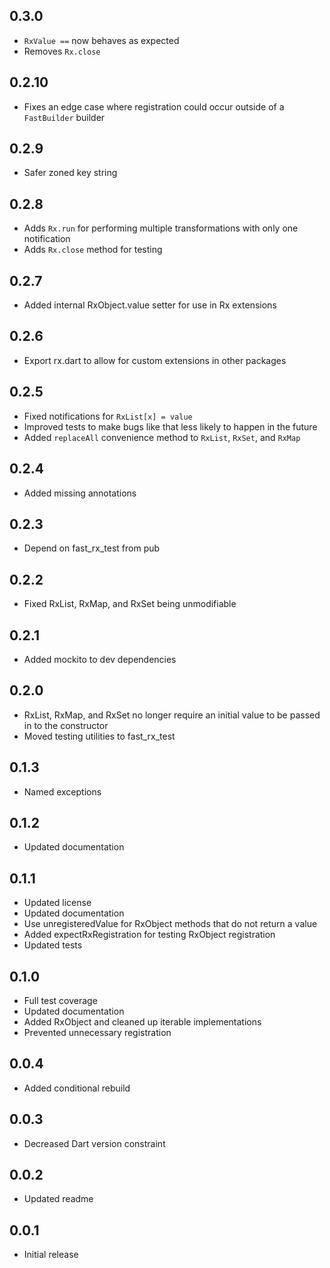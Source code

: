 ## 0.3.0
- `RxValue ==` now behaves as expected
- Removes `Rx.close`

## 0.2.10
- Fixes an edge case where registration could occur outside of a `FastBuilder` builder

## 0.2.9
- Safer zoned key string

## 0.2.8
- Adds `Rx.run` for performing multiple transformations with only one notification
- Adds `Rx.close` method for testing

## 0.2.7
- Added internal RxObject.value setter for use in Rx extensions

## 0.2.6
- Export rx.dart to allow for custom extensions in other packages

## 0.2.5
- Fixed notifications for `RxList[x] = value`
- Improved tests to make bugs like that less likely to happen in the future
- Added `replaceAll` convenience method to `RxList`, `RxSet`, and `RxMap`

## 0.2.4
- Added missing annotations

## 0.2.3
- Depend on fast_rx_test from pub

## 0.2.2
- Fixed RxList, RxMap, and RxSet being unmodifiable

## 0.2.1
- Added mockito to dev dependencies

## 0.2.0
- RxList, RxMap, and RxSet no longer require an initial value to be passed in to the constructor
- Moved testing utilities to fast_rx_test

## 0.1.3
- Named exceptions

## 0.1.2
- Updated documentation

## 0.1.1
- Updated license
- Updated documentation
- Use unregisteredValue for RxObject methods that do not return a value
- Added expectRxRegistration for testing RxObject registration
- Updated tests

## 0.1.0
- Full test coverage
- Updated documentation
- Added RxObject and cleaned up iterable implementations
- Prevented unnecessary registration

## 0.0.4
- Added conditional rebuild

## 0.0.3
- Decreased Dart version constraint

## 0.0.2
- Updated readme

## 0.0.1
- Initial release
